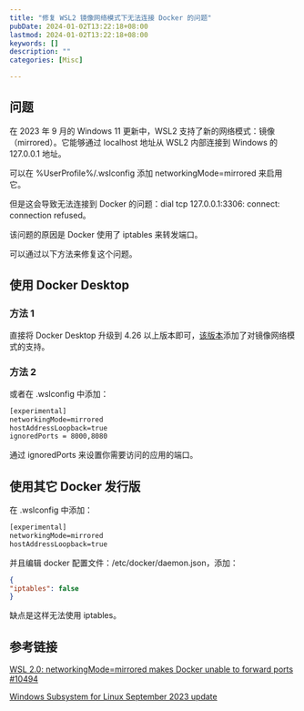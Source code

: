 ```yaml
---
title: "修复 WSL2 镜像网络模式下无法连接 Docker 的问题"
pubDate: 2024-01-02T13:22:18+08:00
lastmod: 2024-01-02T13:22:18+08:00
keywords: []
description: ""
categories: [Misc]

---
```


<!--more-->

## 问题

在 2023 年 9 月的 Windows 11 更新中，WSL2 支持了新的网络模式：镜像（mirrored）。它能够通过 localhost 地址从 WSL2 内部连接到 Windows 的 127.0.0.1 地址。

可以在 %UserProfile%/.wslconfig 添加 networkingMode=mirrored 来启用它。

但是这会导致无法连接到 Docker 的问题：dial tcp 127.0.0.1:3306: connect: connection refused。

该问题的原因是 Docker 使用了 iptables 来转发端口。

可以通过以下方法来修复这个问题。

## 使用 Docker Desktop

### 方法 1

直接将 Docker Desktop 升级到 4.26 以上版本即可，[该版本](https://docs.docker.com/desktop/release-notes/#for-windows-1 "该版本")添加了对镜像网络模式的支持。

### 方法 2

或者在 .wslconfig 中添加：

```txt
[experimental]
networkingMode=mirrored
hostAddressLoopback=true
ignoredPorts = 8000,8080
```

通过 ignoredPorts 来设置你需要访问的应用的端口。

## 使用其它 Docker 发行版

在 .wslconfig 中添加：

```txt
[experimental]
networkingMode=mirrored
hostAddressLoopback=true
```

并且编辑 docker 配置文件：/etc/docker/daemon.json，添加：

```json
{
"iptables": false
}
```

缺点是这样无法使用 iptables。

## 参考链接

[WSL 2.0: networkingMode=mirrored makes Docker unable to forward ports #10494](https://github.com/microsoft/WSL/issues/10494 "WSL 2.0: networkingMode=mirrored makes Docker unable to forward ports #10494")

[Windows Subsystem for Linux September 2023 update](https://devblogs.microsoft.com/commandline/windows-subsystem-for-linux-september-2023-update/ "Windows Subsystem for Linux September 2023 update")